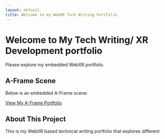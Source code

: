 ```yaml
---
layout: default
title: Welcome to my WebXR Tech Writing Portfolio
---
```


# Welcome to My Tech Writing/ XR Development portfolio

Please explore my embedded WebXR portfolio. 

## A-Frame Scene

Below is an embedded A-Frame scene:

[View My A-Frame Portfolio](/aframe/)

## About This Project

This is my WebXR based technical writing portfolio that explores different 